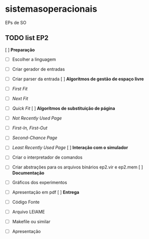 # sistemasoperacionais
EPs de SO

## TODO list EP2

[ ] **Preparação**
- [ ] Escolher a linguagem
- [ ] Criar gerador de entradas
- [ ] Criar parser da entrada
[ ] **Algorítmos de gestão de espaço livre**
- [ ] *First Fit*
- [ ] *Next Fit*
- [ ] *Quick Fit*
[ ] **Algorítmos de substituição de página**
- [ ] *Not Recently Used Page*
- [ ] *First-In, First-Out*
- [ ] *Second-Chance Page*
- [ ] *Least Recently Used Page*
[ ] **Interação com o simulador**
 - [ ] Criar o interpretador de comandos
 - [ ] Criar abstrações para os arquivos binários ep2.vir e ep2.mem
[ ] **Documentação**
- [ ] Gráficos dos experimentos
- [ ] Apresentação em pdf
[ ] **Entrega**
- [ ] Código Fonte
- [ ] Arquivo LEIAME
- [ ] Makefile ou similar
- [ ] Apresentação


